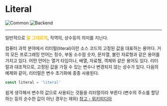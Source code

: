 # Literal

![Common](https://raw.githubusercontent.com/meotitda/DICTIONARY/master/2TAT1C/Label_Common.png)
![Backend](https://raw.githubusercontent.com/meotitda/DICTIONARY/master/2TAT1C/Label_Backend.png)

---

일반적으로 <span style="color:#FFBF00; font-weight:bold;">말 그대로의</span>, 직역의, 상수등의 의미를 지닌다.

컴퓨터 과학 분야에서 리터럴(literal)이란 소스 코드의 고정된 값을 대표하는 용어다. 거의 모든 프로그래밍 언어는 정수, 부동 소수점 숫자, 문자열, 불린 자료형과 같은 용어를 가지고 있다. 어떤 언어는 열거 타입이나, 배열, 자료형, 객체와 같은 용어도 있다. 리터럴과 대조적으로, 고정된 값을 가질 수 있는 변수나 변경되지 않는 상수가 있다. 다음의 예제와 같이, 리터럴은 변수 초기화에 종종 사용된다.

```js
const literal = 'literal' 
```

쉽게 생각해서 변수의 값으로 사용되는 것들을 리터럴이라 부른다 (변수의 주소를 할당하는 등의 순수한 값이 아닌 경우는 제외) <a href="https://ko.wikipedia.org/wiki/%EB%A6%AC%ED%84%B0%EB%9F%B4"> 참고 - 위키피디아</a>

